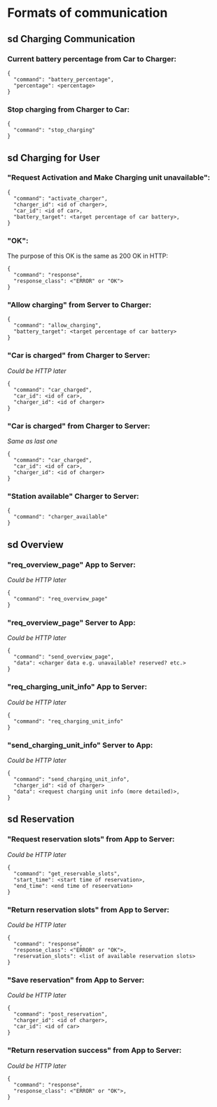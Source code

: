 # Formats of communication

## sd Charging Communication

### Current battery percentage from Car to Charger:
```
{
  "command": "battery_percentage",
  "percentage": <percentage>
}
```

### Stop charging from Charger to Car:
```
{
  "command": "stop_charging"
}
```

## sd Charging for User
### "Request Activation and Make Charging unit unavailable":
```
{
  "command": "activate_charger",
  "charger_id": <id of charger>,
  "car_id": <id of car>,
  "battery_target": <target percentage of car battery>,
}
```

### "OK":
The purpose of this OK is the same as 200 OK in HTTP:
```
{
  "command": "response",
  "response_class": <"ERROR" or "OK">
}
```

### "Allow charging" from Server to Charger:
```
{
  "command": "allow_charging",
  "battery_target": <target percentage of car battery>
}
```

### "Car is charged" from Charger to Server:
_Could be HTTP later_
```
{
  "command": "car_charged",
  "car_id": <id of car>,
  "charger_id": <id of charger>
}
```

### "Car is charged" from Charger to Server:
_Same as last one_
```
{
  "command": "car_charged",
  "car_id": <id of car>,
  "charger_id": <id of charger>
}
```

### "Station available" Charger to Server:
```
{
  "command": "charger_available"
}
```

## sd Overview
### "req_overview_page" App to Server:
_Could be HTTP later_
```
{
  "command": "req_overview_page"
}
```

### "req_overview_page" Server to App:
_Could be HTTP later_
```
{
  "command": "send_overview_page",
  "data": <charger data e.g. unavailable? reserved? etc.>
}
```

### "req_charging_unit_info" App to Server:
_Could be HTTP later_
```
{
  "command": "req_charging_unit_info"
}
```

### "send_charging_unit_info" Server to App:
_Could be HTTP later_
```
{
  "command": "send_charging_unit_info",
  "charger_id": <id of charger>
  "data": <request charging unit info (more detailed)>,
}
```

## sd Reservation
### "Request reservation slots" from App to Server:
_Could be HTTP later_
```
{
  "command": "get_reservable_slots",
  "start_time": <start time of reservation>,
  "end_time": <end time of reseervation>
}
```

### "Return reservation slots" from App to Server:
_Could be HTTP later_
```
{
  "command": "response",
  "response_class": <"ERROR" or "OK">,
  "reservation_slots": <list of available reservation slots>
}
```

### "Save reservation" from App to Server:
_Could be HTTP later_
```
{
  "command": "post_reservation",
  "charger_id": <id of charger>,
  "car_id": <id of car>
}
```

### "Return reservation success" from App to Server:
_Could be HTTP later_
```
{
  "command": "response",
  "response_class": <"ERROR" or "OK">,
}
```
